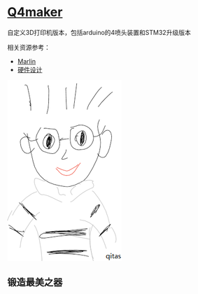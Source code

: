 ﻿# [Q4maker](https://github.com/qitas/Q4maker) 

自定义3D打印机版本，包括arduino的4喷头装置和STM32升级版本


相关资源参考：

* [Marlin](https://github.com/MuellerDominik/Marlin) 
* [硬件设计](https://github.com/mnemocron/FHNW-Pro4E-FS19T8-3DPrinterBoard-STM32) 


[![sites](qitas/qitas.png)](http://www.qitas.cn)
## 锻造最美之器